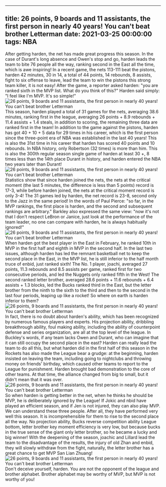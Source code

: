 
---
title: 26 points, 9 boards and 11 assistants, the first person in nearly 40 years! You can't beat brother Letterman
date: 2021-03-25 00:00:00
tags:  NBA
---
After getting harden, the net has made great progress this season. In the case of Durant's long absence and Owen's stop and go, harden leads the team to bite 76 people all the way, ranking second in the East all the time, which is awe inspiring! In a recent game, the nets 113-111 beat the pistons, harden 42 minutes, 30 in 14, a total of 44 points, 14 rebounds, 8 assists, fight to six offense to leave, lead the team to win the pistons this strong team killer, it is not easy! After the game, a reporter asked harden: "you are ranked sixth in the MVP list. What do you think of this?" Harden said simply: "I feel like I'm MVP. It's so simple!"
![26 points, 9 boards and 11 assistants, the first person in nearly 40 years! You can't beat brother Letterman](b9339677-d80d-41b5-83fa-a478d967b54f.gif)
This season, harden played a total of 31 games for the nets, averaging 38.6 minutes, ranking first in the league, averaging 26 points + 8.9 rebounds + 11.4 assists + 1.4 steals, in addition to scoring, the remaining three data are ranked first in the team! In addition to the game against the pistons, harden has got 40 + 10 + 5 data for 29 times in his career, which is the first person since the three-point era of NBA was established in the last 40 years! This is also the 31st time in his career that harden has scored 40 points and 10 rebounds. In NBA history, only Robertson (32 times) is more than him. This is also the 300th regular season single game of harden at least 30 +, 8 times less than the 14th place Durant in history, and harden entered the NBA two years later than Durant!
![26 points, 9 boards and 11 assistants, the first person in nearly 40 years! You can't beat brother Letterman](c9493831-9b43-4d13-aedb-4fded0960ce8.gif)
Statistics show that since harden joined the nets, the nets at the critical moment (the last 5 minutes, the difference is less than 5 points) record is 17-3, while before harden joined, the nets at the critical moment record is only 3-4! The 31 games led by harden, the net record is 23-8, second only to the Jazz in the same period! In the words of Paul Pierce: "so far, in the MVP rankings, the first place is harden, and the second and subsequent rankings are arbitrary." Barkley also expressed the same view: "now it's not that I don't respect LeBron or Janice, just look at the performance of the team leader, no one can compare with harden, he is always habitually ignored!"
![26 points, 9 boards and 11 assistants, the first person in nearly 40 years! You can't beat brother Letterman](918bc4ef-e564-41ae-9fe6-a38e23e598d0.gif)
When harden got the best player in the East in February, he ranked 10th in MVP in the first half and eighth in MVP in the second half. In the last two issues, although harden has led the remnant basketball net to keep the second place in the East, in the MVP list, he is still inferior to the half month truce of enbid, just ranked sixth! The No. 1 player, joachi, averaged 27 points, 11.3 rebounds and 8.5 assists per game, ranked first for two consecutive periods, and led the Nuggets only ranked fifth in the West! The second ranked letter brother, averaged 28.6 points + 11.6 rebounds + 6.4 assists + 1.3 blocks, led the Bucks ranked third in the East, but the letter brother from the ninth to the sixth to the third and then to the second in the last four periods, leaping up like a rocket! So where on earth is harden inferior to them?
![26 points, 9 boards and 11 assistants, the first person in nearly 40 years! You can't beat brother Letterman](a7c598b5-5af5-4034-afeb-623d562621ed.gif)
In fact, there is no doubt about harden's ability, which has been recognized by numerous famous players and experts. His projection ability, dribbling breakthrough ability, foul making ability, including the ability of counterpoint defense and series organization, are all at the top level of the league. In Buckley's words, if any team lacks Owen and Durant, who can imagine that it can still occupy the second place in the east? Harden can really lead the team to do all this, but what harden did in the first half of this season in the Rockets has also made the League bear a grudge: at the beginning, harden insisted on leaving the team, including going to nightclubs and throwing money on friends' birthday, which caused other teams to report to the League for punishment. Harden brought bad demonstration to the core of other teams. At that time, the alliance changed from big to small, but it didn't mean that it was over.
![26 points, 9 boards and 11 assistants, the first person in nearly 40 years! You can't beat brother Letterman](98746736-d706-4488-96d1-8374893be4a5.gif)
So when harden is getting better in the net, when he thinks he should be MVP, he is deliberately ignored by the League! If Jokic and nbid have played an efficient season, and if Jen is not injured, they can also play MVP. We can understand these three people. After all, they have performed very well this season. It is incomprehensible for them to rise to the second place all the way. No projection ability, Bucks reverse competition ability League bottom, letter brother key moment efficiency is very low, but because bucks in the true sense of the giant only letter brother, so he became a lucky and big winner! With the deepening of the season, joachic and Lillard lead the team to the disadvantage of the results, the injury of old Zhan and enbid, they will slowly withdraw from the fight, naturally, the letter brother has a great chance to get MVP San Lian Zhuang!
![26 points, 9 boards and 11 assistants, the first person in nearly 40 years! You can't beat brother Letterman](aa9a9a62-967c-4ccb-8cdf-087898a49b58.gif)
Don't deceive yourself, harden. You are not the opponent of the league and brother alphabet. Brother alphabet may be worthy of MVP, but MVP is not worthy of you!